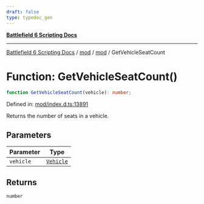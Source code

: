```yaml
---
draft: false
type: typedoc_gen
---
```


[**Battlefield 6 Scripting Docs**](../../../_index.md)

***

[Battlefield 6 Scripting Docs](../../../_index.md) / [mod](../../_index.md) / [mod](../_index.md) / GetVehicleSeatCount

# Function: GetVehicleSeatCount()

```ts
function GetVehicleSeatCount(vehicle): number;
```

Defined in: [mod/index.d.ts:13891](https://github.com/battlefield-portal-community/portal-docs/blob/6d87e21c5922a3efb03c634dbe98e5fe6e797672/generators/santiago/mod/index.d.ts#L13891)

Returns the number of seats in a vehicle.

## Parameters

| Parameter | Type |
| ------ | ------ |
| `vehicle` | [`Vehicle`](../Vehicle/_index.md) |

## Returns

`number`
